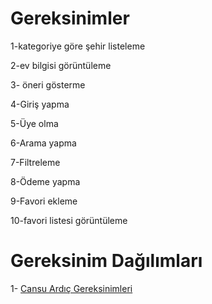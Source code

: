 # Gereksinimler
1-kategoriye göre şehir listeleme

2-ev bilgisi görüntüleme 

3- öneri gösterme

4-Giriş yapma

5-Üye olma

6-Arama yapma

7-Filtreleme

8-Ödeme yapma

9-Favori ekleme

10-favori listesi görüntüleme 


# Gereksinim Dağılımları
1- [Cansu Ardıç Gereksinimleri](/README/CansuArdicGereksinimleri.md)
